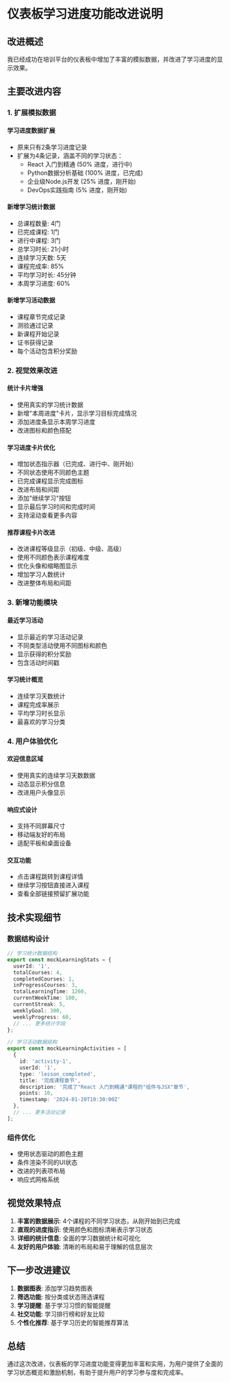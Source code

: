 # 仪表板学习进度功能改进说明

## 改进概述

我已经成功在培训平台的仪表板中增加了丰富的模拟数据，并改进了学习进度的显示效果。

## 主要改进内容

### 1. 扩展模拟数据

#### 学习进度数据扩展
- 原来只有2条学习进度记录
- 扩展为4条记录，涵盖不同的学习状态：
  - React 入门到精通 (50% 进度，进行中)
  - Python数据分析基础 (100% 进度，已完成)
  - 企业级Node.js开发 (25% 进度，刚开始)
  - DevOps实践指南 (5% 进度，刚开始)

#### 新增学习统计数据
- 总课程数量: 4门
- 已完成课程: 1门
- 进行中课程: 3门
- 总学习时长: 21小时
- 连续学习天数: 5天
- 课程完成率: 85%
- 平均学习时长: 45分钟
- 本周学习进度: 60%

#### 新增学习活动数据
- 课程章节完成记录
- 测验通过记录
- 新课程开始记录
- 证书获得记录
- 每个活动包含积分奖励

### 2. 视觉效果改进

#### 统计卡片增强
- 使用真实的学习统计数据
- 新增"本周进度"卡片，显示学习目标完成情况
- 添加进度条显示本周学习进度
- 改进图标和颜色搭配

#### 学习进度卡片优化
- 增加状态指示器（已完成、进行中、刚开始）
- 不同状态使用不同颜色主题
- 已完成课程显示完成图标
- 改进布局和间距
- 添加"继续学习"按钮
- 显示最后学习时间和完成时间
- 支持滚动查看更多内容

#### 推荐课程卡片改进
- 改进课程等级显示（初级、中级、高级）
- 使用不同颜色表示课程难度
- 优化头像和缩略图显示
- 增加学习人数统计
- 改进整体布局和间距

### 3. 新增功能模块

#### 最近学习活动
- 显示最近的学习活动记录
- 不同类型活动使用不同图标和颜色
- 显示获得的积分奖励
- 包含活动时间戳

#### 学习统计概览
- 连续学习天数统计
- 课程完成率展示
- 平均学习时长显示
- 最喜欢的学习分类

### 4. 用户体验优化

#### 欢迎信息区域
- 使用真实的连续学习天数数据
- 动态显示积分信息
- 改进用户头像显示

#### 响应式设计
- 支持不同屏幕尺寸
- 移动端友好的布局
- 适配平板和桌面设备

#### 交互功能
- 点击课程跳转到课程详情
- 继续学习按钮直接进入课程
- 查看全部链接预留扩展功能

## 技术实现细节

### 数据结构设计
```typescript
// 学习统计数据结构
export const mockLearningStats = {
  userId: '1',
  totalCourses: 4,
  completedCourses: 1,
  inProgressCourses: 3,
  totalLearningTime: 1260,
  currentWeekTime: 180,
  currentStreak: 5,
  weeklyGoal: 300,
  weeklyProgress: 60,
  // ... 更多统计字段
};

// 学习活动数据结构
export const mockLearningActivities = [
  {
    id: 'activity-1',
    userId: '1',
    type: 'lesson_completed',
    title: '完成课程章节',
    description: '完成了"React 入门到精通"课程的"组件与JSX"章节',
    points: 10,
    timestamp: '2024-01-20T10:30:00Z'
  },
  // ... 更多活动记录
];
```

### 组件优化
- 使用状态驱动的颜色主题
- 条件渲染不同的UI状态
- 改进的列表项布局
- 响应式网格系统

## 视觉效果特点

1. **丰富的数据展示**: 4个课程的不同学习状态，从刚开始到已完成
2. **直观的进度指示**: 使用颜色和图标清晰表示学习状态
3. **详细的统计信息**: 全面的学习数据统计和可视化
4. **友好的用户体验**: 清晰的布局和易于理解的信息层次

## 下一步改进建议

1. **数据图表**: 添加学习趋势图表
2. **筛选功能**: 按分类或状态筛选课程
3. **学习提醒**: 基于学习习惯的智能提醒
4. **社交功能**: 学习排行榜和好友比较
5. **个性化推荐**: 基于学习历史的智能推荐算法

## 总结

通过这次改进，仪表板的学习进度功能变得更加丰富和实用，为用户提供了全面的学习状态概览和激励机制，有助于提升用户的学习参与度和完成率。
